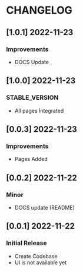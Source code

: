 # CHANGELOG

## [1.0.1] 2022-11-23
### Improvements

- DOCS Update

## [1.0.0] 2022-11-23
### STABLE_VERSION

- All pages Integrated

## [0.0.3] 2022-11-23
### Improvements

- Pages Added   

## [0.0.2] 2022-11-22
### Minor

- DOCS update (README)

## [0.0.1] 2022-11-22
### Initial Release

- Create Codebase
- UI is not available yet
